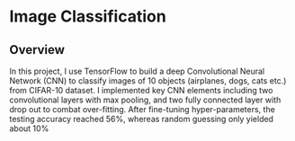 # Image Classification

## Overview

In this project, I use TensorFlow to build a deep Convolutional Neural Network (CNN) to classify images of 10 objects (airplanes, dogs, cats etc.) from CIFAR-10 dataset. I implemented key CNN elements including two convolutional layers with max pooling, and two fully connected layer with drop out to combat over-fitting. After fine-tuning hyper-parameters, the testing accuracy reached 56%, whereas random guessing only yielded about 10%
